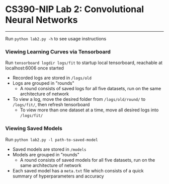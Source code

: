 # CS390-NIP Lab 2: Convolutional Neural Networks
---
Run `python lab2.py -h` to see usage instructions

### Viewing Learning Curves via Tensorboard
Run `tensorboard logdir logs/fit` to startup local tensorboard, reachable at localhost:6006 once started
* Recorded logs are stored in `/logs/old`
* Logs are grouped in "rounds"
  * A round consists of saved logs for all five datasets, run on the same architecture of network
* To view a log, move the desired folder from `/logs/old/round/` to `/logs/fit/`, then refresh tensorboard
  * To view more than one dataset at a time, move all desired logs into `/logs/fit/`

### Viewing Saved Models
Run `python lab2.py -l path-to-saved-model`
* Saved models are stored in `/models`
* Models are grouped in "rounds"
  * A round consists of saved models for all five datasets, run on the same architecture of network
* Each saved model has a `meta.txt` file which consists of a quick summary of hyperparameters and accuracy

